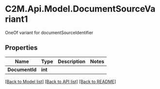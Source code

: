 # C2M.Api.Model.DocumentSourceVariant1
OneOf variant for documentSourceIdentifier

## Properties

Name | Type | Description | Notes
------------ | ------------- | ------------- | -------------
**DocumentId** | **int** |  | 

[[Back to Model list]](../../README.md#documentation-for-models) [[Back to API list]](../../README.md#documentation-for-api-endpoints) [[Back to README]](../../README.md)

